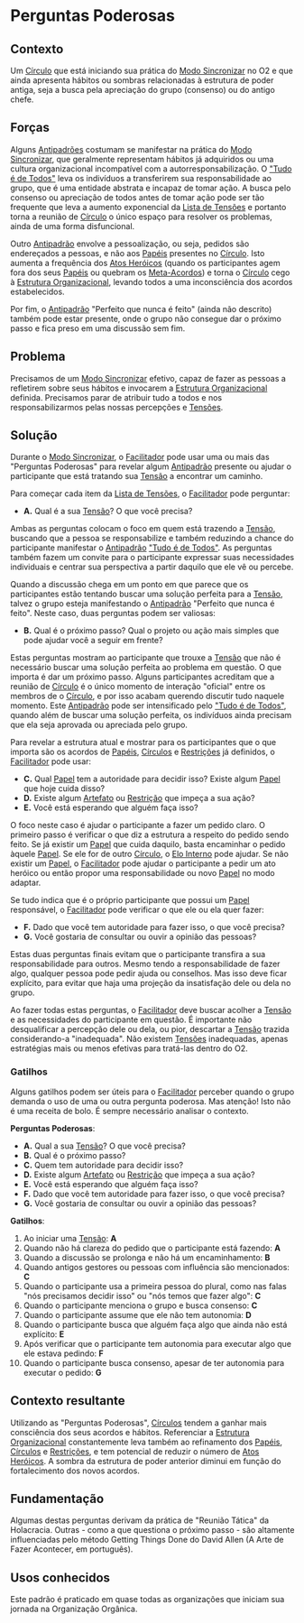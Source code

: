 # Perguntas Poderosas

## Contexto

Um [Círculo][circulos] que está iniciando sua prática do [Modo Sincronizar][modo-sincronizar] no O2 e que ainda apresenta hábitos ou sombras relacionadas à estrutura de poder antiga, seja a busca pela apreciação do grupo (consenso) ou do antigo chefe.

## Forças

Alguns [Antipadrões][antipadroes] costumam se manifestar na prática do [Modo Sincronizar][modo-sincronizar], que geralmente representam hábitos já adquiridos ou uma cultura organizacional incompatível com a autorresponsabilização. O ["Tudo é de Todos"][tudo-e-de-todos] leva os indivíduos a transferirem sua responsabilidade ao grupo, que é uma entidade abstrata e incapaz de tomar ação. A busca pelo consenso ou apreciação de todos antes de tomar ação pode ser tão frequente que leva a aumento exponencial da [Lista de Tensões][lista-de-tensoes] e portanto torna a reunião de [Círculo][circulos] o único espaço para resolver os problemas, ainda de uma forma disfuncional.

Outro [Antipadrão][antipadroes] envolve a pessoalização, ou seja, pedidos são endereçados a pessoas, e não aos [Papéis][papeis] presentes no [Círculo][circulos]. Isto aumenta a frequência dos [Atos Heróicos][direito-de-agir-heroicamente] (quando os participantes agem fora dos seus [Papéis][papeis] ou quebram os [Meta-Acordos][meta-acordos]) e torna o [Círculo][circulos] cego à [Estrutura Organizacional][estrutura-organizacional], levando todos a uma inconsciência dos acordos estabelecidos.

Por fim, o [Antipadrão][antipadroes] "Perfeito que nunca é feito" (ainda não descrito) também pode estar presente, onde o grupo não consegue dar o próximo passo e fica preso em uma discussão sem fim.

## Problema

Precisamos de um [Modo Sincronizar][modo-sincronizar] efetivo, capaz de fazer as pessoas a refletirem sobre seus hábitos e invocarem a [Estrutura Organizacional][estrutura-organizacional] definida. Precisamos parar de atribuir tudo a todos e nos responsabilizarmos pelas nossas percepções e [Tensões][tensoes].

## Solução

Durante o [Modo Sincronizar][modo-sincronizar], o [Facilitador][facilitador] pode usar uma ou mais das "Perguntas Poderosas" para revelar algum [Antipadrão][antipadroes] presente ou ajudar o participante que está tratando sua [Tensão][tensoes] a encontrar um caminho.

Para começar cada item da [Lista de Tensões][lista-de-tensoes], o [Facilitador][facilitador] pode perguntar:

- **A.** Qual é a sua [Tensão][tensoes]? O que você precisa?

Ambas as perguntas colocam o foco em quem está trazendo a [Tensão][tensoes], buscando que a pessoa se responsabilize e também reduzindo a chance do participante manifestar o [Antipadrão][antipadroes] ["Tudo é de Todos"][tudo-e-de-todos]. As perguntas também fazem um convite para o participante expressar suas necessidades individuais e centrar sua perspectiva a partir daquilo que ele vê ou percebe.

Quando a discussão chega em um ponto em que parece que os participantes estão tentando buscar uma solução perfeita para a [Tensão][tensoes], talvez o grupo esteja manifestando o [Antipadrão][antipadroes] "Perfeito que nunca é feito". Neste caso, duas perguntas podem ser valiosas:

- **B.** Qual é o próximo passo? Qual o projeto ou ação mais simples que pode ajudar você a seguir em frente?

Estas perguntas mostram ao participante que trouxe a [Tensão][tensoes] que não é necessário buscar uma solução perfeita ao problema em questão. O que importa é dar um próximo passo. Alguns participantes acreditam que a reunião de [Círculo][circulos] é o único momento de interação "oficial" entre os membros de o [Círculo][circulos], e por isso acabam querendo discutir tudo naquele momento. Este [Antipadrão][antipadroes] pode ser intensificado pelo ["Tudo é de Todos"][tudo-e-de-todos], quando além de buscar uma solução perfeita, os indivíduos ainda precisam que ela seja aprovada ou apreciada pelo grupo.

Para revelar a estrutura atual e mostrar para os participantes que o que importa são os acordos de [Papéis][papeis], [Círculos][circulos] e [Restrições][restricoes] já definidos, o [Facilitador][facilitador] pode usar:

- **C.** Qual [Papel][papeis] tem a autoridade para decidir isso? Existe algum [Papel][papeis] que hoje cuida disso?
- **D.** Existe algum [Artefato][papeis] ou [Restrição][restricoes] que impeça a sua ação?
- **E.** Você está esperando que alguém faça isso?

O foco neste caso é ajudar o participante a fazer um pedido claro. O primeiro passo é verificar o que diz a estrutura a respeito do pedido sendo feito. Se já existir um [Papel][papeis] que cuida daquilo, basta encaminhar o pedido àquele [Papel][papeis]. Se ele for de outro [Círculo][circulos], o [Elo Interno][elo-interno] pode ajudar. Se não existir um [Papel][papeis], o [Facilitador][facilitador] pode ajudar o participante a pedir um ato heróico ou então propor uma responsabilidade ou novo [Papel][papeis] no modo adaptar.

Se tudo indica que é o próprio participante que possui um [Papel][papeis] responsável, o [Facilitador][facilitador] pode verificar o que ele ou ela quer fazer:

- **F.** Dado que você tem autoridade para fazer isso, o que você precisa?
- **G.** Você gostaria de consultar ou ouvir a opinião das pessoas?

Estas duas perguntas finais evitam que o participante transfira a sua responsabilidade para outros. Mesmo tendo a responsabilidade de fazer algo, qualquer pessoa pode pedir ajuda ou conselhos. Mas isso deve ficar explícito, para evitar que haja uma projeção da insatisfação dele ou dela no grupo.

Ao fazer todas estas perguntas, o [Facilitador][facilitador] deve buscar acolher a [Tensão][tensoes] e as necessidades do participante em questão. É importante não desqualificar a percepção dele ou dela, ou pior, descartar a [Tensão][tensoes] trazida considerando-a "inadequada". Não existem [Tensões][tensoes] inadequadas, apenas estratégias mais ou menos efetivas para tratá-las dentro do O2.

### Gatilhos

Alguns gatilhos podem ser úteis para o [Facilitador][facilitador] perceber quando o grupo demanda o uso de uma ou outra pergunta poderosa. Mas atenção! Isto não é uma receita de bolo. É sempre necessário analisar o contexto.

**Perguntas Poderosas**:
- **A.** Qual a sua [Tensão][tensoes]? O que você precisa?
- **B.** Qual é o próximo passo?
- **C.** Quem tem autoridade para decidir isso?
- **D.** Existe algum [Artefato][papeis] ou [Restrição][restricoes] que impeça a sua ação?
- **E.** Você está esperando que alguém faça isso?
- **F.** Dado que você tem autoridade para fazer isso, o que você precisa?
- **G.** Você gostaria de consultar ou ouvir a opinião das pessoas?

**Gatilhos**:
1. Ao iniciar uma [Tensão][tensoes]: **A**
2. Quando não há clareza do pedido que o participante está fazendo: **A**
3. Quando a discussão se prolonga e não há um encaminhamento: **B**
4. Quando antigos gestores ou pessoas com influência são mencionados: **C**
5. Quando o participante usa a primeira pessoa do plural, como nas falas "nós precisamos decidir isso" ou "nós temos que fazer algo": **C**
6. Quando o participante menciona o grupo e busca consenso: **C**
7. Quando o participante assume que ele não tem autonomia: **D**
8. Quando o participante busca que alguém faça algo que ainda não está explícito: **E**
9. Após verificar que o participante tem autonomia para executar algo que ele estava pedindo: **F**
10. Quando o participante busca consenso, apesar de ter autonomia para executar o pedido: **G**

## Contexto resultante

Utilizando as "Perguntas Poderosas", [Círculos][circulos] tendem a ganhar mais consciência dos seus acordos e hábitos. Referenciar a [Estrutura Organizacional][estrutura-organizacional] constantemente leva também ao refinamento dos [Papéis][papeis], [Círculos][circulos] e [Restrições][restricoes], e tem potencial de reduzir o número de [Atos Heróicos][direito-de-agir-heroicamente]. A sombra da estrutura de poder anterior diminui em função do fortalecimento dos novos acordos.

## Fundamentação

Algumas destas perguntas derivam da prática de "Reunião Tática" da Holacracia. Outras - como a que questiona o próximo passo - são altamente influenciadas pelo método Getting Things Done do David Allen (A Arte de Fazer Acontecer, em português).

## Usos conhecidos

Este padrão é praticado em quase todas as organizações que iniciam sua jornada na Organização Orgânica.

[antipadroes]: ../antipadroes/README.md
[tudo-e-de-todos]: ../antipadroes/tudo-e-de-todos.md
[meta-acordos]: ../../meta-acordos/README.md
[tensoes]: ../../meta-acordos/organizacao.md
[facilitador]: ../../meta-acordos/papeis-essenciais.md#facilitador
[elo-interno]: ../../meta-acordos/papeis-essenciais.md#elo-interno
[estrutura-organizacional]: ../../meta-acordos/estrutura-organizacional.md
[circulos]: ../../meta-acordos/estrutura-organizacional.md#circulos
[papeis]: ../../meta-acordos/estrutura-organizacional.md#papeis
[restricoes]: ../../meta-acordos/estrutura-organizacional.md#restricoes
[modo-sincronizar]: ../../meta-acordos/reunioes-de-circulo.md#modo-sincronizar
[lista-de-tensoes]: ../../meta-acordos/reunioes-de-circulo.md#lista-de-tensoes
[direito-de-agir-heroicamente]: ../../meta-acordos/direitos-e-deveres.md#direito-de-agir-heroicamente
